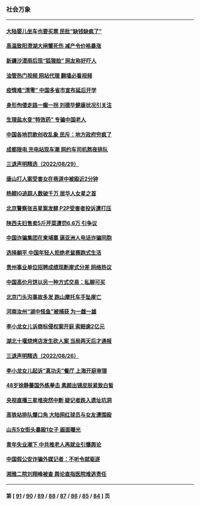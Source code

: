 ### 社会万象
---
#### [大陆婴儿坐车也要买票 民批“缺钱缺疯了”](../../pages/ncid282/n13814495.md?09010445) 
#### [高温致阳澄湖大闸蟹死伤 减产令价格暴涨](../../pages/ncid282/n13814493.md?09010445) 
#### [新疆沙漠雨后现“狐狸脸” 网友称好吓人](../../pages/ncid282/n13814455.md?09010445) 
#### [油管热门视频 网站代理 翻墙必看视频](http://209.222.30.114:81/youtube.html?09010445)
#### [疫情难“清零” 中国多省市宣布延后开学](../../pages/ncid282/n13814352.md?09010445) 
#### [身形佝偻走路一瘸一拐 刘德华健康状况引关注](../../pages/ncid282/n13814097.md?09010445) 
#### [生理盐水变“特效药” 专骗中国老人](../../pages/ncid282/n13813910.md?09010445) 
#### [中国各地罚款创收乱象 民斥：地方政府穷疯了](../../pages/ncid282/n13813735.md?09010445) 
#### [成都限电 充电站现车潮 网约车司机熬夜排队](../../pages/ncid282/n13813654.md?09010445) 
#### [三退声明精选（2022/08/29）](../../pages/ncid282/n13813459.md?09010445) 
#### [唐山打人案受害女在巷道中被殴近2分钟](../../pages/ncid282/n13812913.md?09010445) 
#### [杨颖IG追踪人数破千万 居华人女星之首](../../pages/ncid282/n13812465.md?09010445) 
#### [北京警察张吉星案发酵 P2P受害者投诉遭打压](../../pages/ncid282/n13812375.md?09010445) 
#### [陕西夫妇售卖5斤芹菜遭罚6.6万 引争议](../../pages/ncid282/n13811679.md?09010445) 
#### [中国诈骗集团在柬埔寨 逼亚洲人电话诈骗同胞](../../pages/ncid282/n13811627.md?09010445) 
#### [选择躺平 中国年轻人拒绝老鼠赛跑式生活](../../pages/ncid282/n13811578.md?09010445) 
#### [贵州事业单位招聘成绩现断崖式分差 网络热议](../../pages/ncid282/n13811460.md?09010445) 
#### [中国高价月饼以另一种方式交易：私聊可买](../../pages/ncid282/n13811337.md?09010445) 
#### [北京门头沟事故多发 跑山摩托车手坠崖亡](../../pages/ncid282/n13811392.md?09010445) 
#### [河南汝州“湖中怪鱼”被捕获 为一雌一雄](../../pages/ncid282/n13811348.md?09010445) 
#### [李小龙女儿诉商标侵权案开庭 索赔逾2亿元](../../pages/ncid282/n13811367.md?09010445) 
#### [湖北十堰烧烤店发生砍人案 当局两天后才通报](../../pages/ncid282/n13811075.md?09010445) 
#### [三退声明精选（2022/08/26）](../../pages/ncid282/n13811131.md?09010445) 
#### [李小龙女儿起诉“真功夫”餐厅 上海开庭审理](../../pages/ncid282/n13810983.md?09010445) 
#### [48岁徐静蕾国外练拳击 素颜出镜皮肤紧致白皙](../../pages/ncid282/n13811009.md?09010445) 
#### [央视直播三星堆突然中断 疑记者跌入遗址坑洞](../../pages/ncid282/n13810971.md?09010445) 
#### [高铁站排队爆口角 大陆网红球员与女友遭围殴](../../pages/ncid282/n13810748.md?09010445) 
#### [山东5女街头暴殴1女子 画面曝光](../../pages/ncid282/n13810685.md?09010445) 
#### [青年失业潮下 中共推老人再就业引爆舆论](../../pages/ncid282/n13810525.md?09010445) 
#### [中国假公安诈骗外媒记者：不听令就驱逐](../../pages/ncid282/n13810359.md?09010445) 
#### [湘雅二院刘翔峰被查 舆论直指医院难逃责任](../../pages/ncid282/n13810352.md?09010445) 

---
#### 第 [ [91](./91.md?09010445) / [90](./90.md?09010445) / [89](./89.md?09010445) / [88](./88.md?09010445) / [87](./87.md?09010445) / [86](./86.md?09010445) / [85](./85.md?09010445) / [84](./84.md?09010445) ] 页
